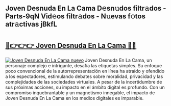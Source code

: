 ## Joven Desnuda En La Cama D𝚎sn𝚞dos filtr𝚊dos - Parts-9qN Vid𝚎os filtr𝚊dos - N𝚞evas f𝚘tos atr𝚊ctivas jBkfL

# <h2><a href="http://mb2ecxx.tromn.icu/?c=Joven+Desnuda+En+La+Cama">🔗👉👉👉 Joven Desnuda En La Cama 🔗🔗</a></h2>

[![Joven Desnuda En La Cama nuevo](https://i.imgur.com/pEAQMta.gif)](http://mb2ecxx.tromn.icu/?c=Joven+Desnuda+En+La+Cama)
Joven Desnuda En La Cama, un personaje complejo e intrigante, desafía las etiquetas simples. Su enfoque poco convencional de la autorrepresentación en línea ha atraído y ofendido a los espectadores, estimulando debates sobre moralidad, privacidad y las complejidades de las sociedades virtuales. A pesar de la incertidumbre de sus próximas acciones, su impacto en el ámbito digital es profundo. Con un compromiso inquebrantable y un magnetismo innegable, el impacto de Joven Desnuda En La Cama en los medios digitales es imparable.
